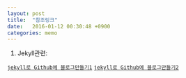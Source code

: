 ```yaml
---
layout: post
title:  "참조링크"
date:   2016-01-12 00:30:48 +0900
categories: memo
---
```


1. Jekyll관련:

[`jekyll로 Github에 블로그만들기1`](https://nolboo.github.io/blog/2013/10/15/free-blog-with-github-jekyll/)
[`jekyll로 Github에 블로그만들기2`](http://halryang.net/Start-Blogging-With-Jekyll/)
